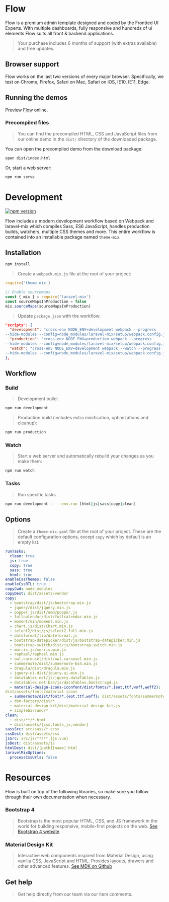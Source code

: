 # Flow

Flow is a premium admin template designed and coded by the Frontted UI Experts. With multiple dashboards, fully responsive and hundreds of ui elements Flow suits all front & backend applications.

> Your purchase includes 6 months of support (with extras available) and free updates.

## Browser support

Flow works on the last two versions of every major browser. Specifically, we test on Chrome, Firefox, Safari on Mac, Safari on iOS, IE10, IE11, Edge.

## Running the demos

Preview [Flow](http://demo.frontted.com/flow/index.html) online.

### Precompiled files

> You can find the precompiled HTML, CSS and JavaScript files from our online demo in the `dist/` directory of the downloaded package.

You can open the precompiled demo from the download package:

```bash
open dist/index.html
```

Or, start a web server:

```bash
npm run serve
```

# Development

[![npm version](https://badge.fury.io/js/theme-mix.svg)](https://badge.fury.io/js/theme-mix)

Flow includes a modern development workflow based on Webpack and laravel-mix which compiles Sass, ES6 JavaScript, handles production builds, watchers, multiple CSS themes and more. This entire workflow is contained into an installable package named `theme-mix`.

## Installation

```bash
npm install
```

> Create a `webpack.mix.js` file at the root of your project:

```js
require('theme-mix')

// Enable sourcemaps
const { mix } = require('laravel-mix')
const sourceMapsInProduction = false
mix.sourceMaps(sourceMapsInProduction)
```

> Update `package.json` with the workflow:

```json
"scripts": {
  "development": "cross-env NODE_ENV=development webpack --progress
--hide-modules --config=node_modules/laravel-mix/setup/webpack.config.js",
  "production": "cross-env NODE_ENV=production webpack --progress
--hide-modules --config=node_modules/laravel-mix/setup/webpack.config.js",
  "watch": "cross-env NODE_ENV=development webpack --watch --progress
--hide-modules --config=node_modules/laravel-mix/setup/webpack.config.js"
},
```

## Workflow

### Build

> Development build:

```bash
npm run development
```

> Production build (includes extra minification, optimizations and cleanup):

```bash
npm run production
```

### Watch

> Start a web server and automatically rebuild your changes as you make them:

```bash
npm run watch
```

### Tasks

> Run specific tasks

```bash
npm run development -- --env.run [html|js|sass|copy|clean]
```

## Options

> Create a `theme-mix.yaml` file at the root of your project. These are the default configuration options, except `copy` which by default is an empty list.

```yaml
runTasks:
  clean: true
  js: true
  copy: true
  sass: true
  html: true
enableCssThemes: false
enableCssRTL: true
copyCwd: node_modules
copyDest: dist/assets/vendor
copy:
  - bootstrap/dist/js/bootstrap.min.js
  - jquery/dist/jquery.min.js
  - popper.js/dist/umd/popper.js
  - fullcalendar/dist/fullcalendar.min.js
  - moment/min/moment.min.js
  - chart.js/dist/Chart.min.js
  - select2/dist/js/select2.full.min.js
  - dateformat/lib/dateformat.js
  - bootstrap-datepicker/dist/js/bootstrap-datepicker.min.js
  - bootstrap-switch/dist/js/bootstrap-switch.min.js
  - morris.js/morris.min.js
  - raphael/raphael.min.js
  - owl.carousel/dist/owl.carousel.min.js
  - summernote/dist/summernote-bs4.min.js
  - dragula/dist/dragula.min.js
  - jquery-ui-dist/jquery-ui.min.js
  - datatables.net/js/jquery.dataTables.js
  - datatables.net-bs4/js/dataTables.bootstrap4.js
  - material-design-icons-iconfont/dist/fonts/*.{eot,ttf,woff,woff2}:
dist/assets/fonts/material-icons
  - summernote/dist/font/*.{eot,ttf,woff}: dist/assets/fonts/summernote
  - dom-factory/dist/*
  - material-design-kit/dist/material-design-kit.js
  - simplebar/umd/*
clean:
  - dist/**/*.html
  - dist/assets/{css,fonts,js,vendor}
sassSrc: src/sass/*.scss
cssDest: dist/assets/css
jsSrc: src/js/**/**.{js,vue}
jsDest: dist/assets/js
htmlDest: dist/[path][name].html
laravelMixOptions:
  processCssUrls: false
```

# Resources

Flow is built on top of the following libraries, so make sure you follow through their own documentation when necessary.

### Bootstrap 4

> Bootstrap is the most popular HTML, CSS, and JS framework in the world for building responsive, mobile-first projects on the web. [See Bootstrap 4 website](https://getbootstrap.com/)

### Material Design Kit

> Interactive web components inspired from Material Design, using vanilla CSS, JavaScript and HTML. Provides layouts, drawers and other advanced features. [See MDK on Github](https://github.com/FrontendMatter/material-design-kit)

## Get help

> Get help directly from our team via our item comments.
